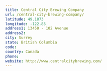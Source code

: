 ```yaml
---
title: Central City Brewing Company
url: /central-city-brewing-company/
latitude: 49.1873
longitude: -122.85
address1: 13450 - 102 Avenue
address2: 
city: Surrey
state: British Columbia
code: 
country: Canada
phone: 
website: http://www.centralcitybrewing.com/
---
```


